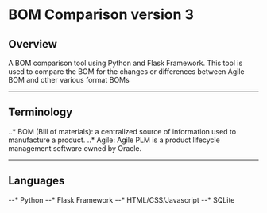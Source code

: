 # BOM Comparison version 3
## Overview ##

A BOM comparison tool using Python and Flask Framework. 
This tool is used to compare the BOM for the changes or differences between Agile BOM and other various format BOMs

---
## Terminology ##

..* BOM (Bill of materials): a centralized source of information used to manufacture a product.
..* Agile: Agile PLM is a product lifecycle management software owned by Oracle.

---
## Languages ##

--* Python
--* Flask Framework
--* HTML/CSS/Javascript
--* SQLite
